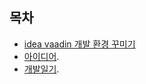 ## 목차

 - [idea vaadin 개발 환경 꾸미기](docs/idea-vaadin-dev-env.md)
 - [아이디어](docs/Think.md).
 - [개발일기](docs/Diary.md).